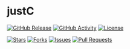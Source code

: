 # justC
[![GitHub Release](https://img.shields.io/github/release/7klu/justC.svg?style=for-the-badge)](https://github.com/7klu/justC/releases)
[![GitHub Activity](https://img.shields.io/github/commit-activity/m/7klu/justC.svg?style=for-the-badge)](https://github.com/7klu/justC/commits)
[![License](https://img.shields.io/badge/license-GPL-blue.svg?style=for-the-badge)](LICENSE.md) 

[![Stars](https://img.shields.io/github/stars/7klu/justC?style=for-the-badge)](https://github.com/7klu/justC/stargazers)
[![Forks](https://img.shields.io/github/forks/7klu/justC?style=for-the-badge)](https://github.com/7klu/justC/network/members)
[![Issues](https://img.shields.io/github/issues/7klu/justC.svg?style=for-the-badge)](https://github.com/7klu/justC/issues)
[![Pull Requests](https://img.shields.io/github/issues-pr/7klu/justC.svg?style=for-the-badge)](https://github.com/7klu/justC/pulls)
